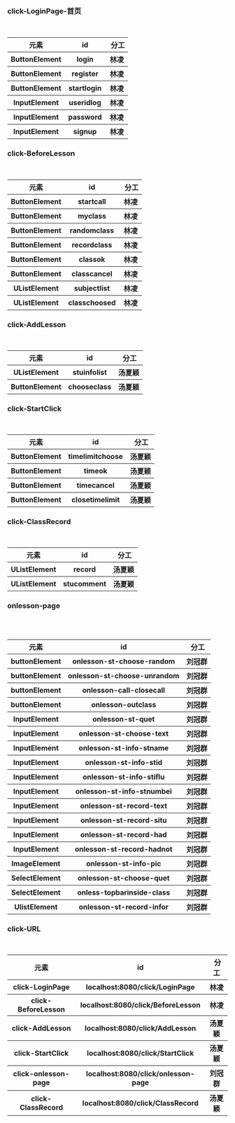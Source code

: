 ### click-LoginPage-首页

<table>
        <tr>
            <th>元素</th>
            <th> id </th>
            <th> 分工 </th>
        </tr>
        <tr>
            <th>ButtonElement </th>
            <th>login </th>
            <th>林凌</th>
        </tr>
        <tr>
            <th>ButtonElement</th>
            <th>register </th>
            <th>林凌</th>
        </tr>
        <tr>
            <th>ButtonElement</th>
            <th>startlogin</th>
            <th>林凌</th>
        </tr>
        <tr>
            <th>InputElement</th>
            <th>useridlog</th>
            <th>林凌</th>
        </tr>
        <tr>
            <th>InputElement</th>
            <th>password</th>
            <th>林凌</th>
        </tr>  
        <tr>
            <th>InputElement</th>
            <th>signup</th>
            <th>林凌</th>
        </tr>
</table>

### click-BeforeLesson

<table>
        <tr>
            <th>元素</th>
            <th> id </th>
            <th> 分工 </th>
        </tr>
        <tr>
            <th>ButtonElement </th>
            <th>startcall </th>
            <th>林凌</th>
        </tr>
        <tr>
            <th>ButtonElement</th>
            <th>myclass </th>
            <th>林凌</th>
        </tr>
        <tr>
            <th>ButtonElement</th>
            <th>randomclass</th>
            <th>林凌</th>
        </tr>
        <tr>
            <th>ButtonElement</th>
            <th>recordclass</th>
            <th>林凌</th>
        </tr>
        <tr>
            <th>ButtonElement</th>
            <th>classok</th>
            <th>林凌</th>
        </tr>  
        <tr>
            <th>ButtonElement</th>
            <th>classcancel</th>
            <th>林凌</th>
        </tr>
         <tr>
            <th>UListElement</th>
            <th>subjectlist</th>
            <th>林凌</th>
        </tr>
         <tr>
            <th>UListElement</th>
            <th>classchoosed</th>
            <th>林凌</th>
        </tr>
</table>

### click-AddLesson

<table>
        <tr>
            <th>元素</th>
            <th> id </th>
            <th> 分工 </th>
        </tr>
         <tr>
            <th>UListElement</th>
            <th>stuinfolist</th>
            <th>汤夏颖</th>
        </tr>
        <tr>
            <th>ButtonElement </th>
            <th>chooseclass</th>
            <th>汤夏颖</th>
        </tr>        
</table>

### click-StartClick

<table>
        <tr>
            <th>元素</th>
            <th> id </th>
            <th> 分工 </th>
        </tr>
        <tr>
            <th>ButtonElement </th>
            <th>timelimitchoose</th>
            <th>汤夏颖</th>
        </tr>    
         <tr>
            <th>ButtonElement </th>
            <th>timeok</th>
            <th>汤夏颖</th>
        </tr>      
         <tr>
            <th>ButtonElement </th>
            <th>timecancel</th>
            <th>汤夏颖</th>
        </tr>      
         <tr>
            <th>ButtonElement </th>
            <th>closetimelimit</th>
            <th>汤夏颖</th>
        </tr>      
</table>

### click-ClassRecord

<table>
        <tr>
            <th>元素</th>
            <th> id </th>
            <th> 分工 </th>
        </tr>
         <tr>
            <th>UListElement</th>
            <th>record</th>
            <th>汤夏颖</th>
        </tr>
        <tr>
            <th>UListElement</th>
            <th>stucomment</th>
            <th>汤夏颖</th>
        </tr>
</table>

### onlesson-page

<table>
        <tr>
            <th>元素</th>
            <th> id </th>
            <th> 分工 </th>
        </tr>
         <tr>
            <th>buttonElement</th>
            <th>onlesson-st-choose-random</th>
            <th>刘冠群</th>
        </tr>
         <tr>
            <th>buttonElement</th>
            <th>onlesson-st-choose-unrandom</th>
            <th>刘冠群</th>
        </tr>
         <tr>
            <th>buttonElement</th>
            <th>onlesson-call-closecall</th>
            <th>刘冠群</th>
        </tr>
         <tr>
            <th>buttonElement</th>
            <th>onlesson-outclass</th>
            <th>刘冠群</th>
        </tr>
          <tr>
            <th>InputElement</th>
            <th>onlesson-st-quet</th>
            <th>刘冠群</th>
        </tr>
         <tr>
            <th>InputElement</th>
            <th>onlesson-st-choose-text</th>
            <th>刘冠群</th>
        </tr>
         <tr>
            <th>InputElement</th>
            <th>onlesson-st-info-stname</th>
            <th>刘冠群</th>
        </tr>
         <tr>
            <th>InputElement</th>
            <th>onlesson-st-info-stid</th>
            <th>刘冠群</th>
        </tr>
         <tr>
            <th>InputElement</th>
            <th>onlesson-st-info-stiflu</th>
            <th>刘冠群</th>
        </tr>
         <tr>
            <th>InputElement</th>
            <th>onlesson-st-info-stnumbei</th>
            <th>刘冠群</th>
        </tr>
         <tr>
            <th>InputElement</th>
            <th>onlesson-st-record-text</th>
            <th>刘冠群</th>
        </tr>
        <tr>
            <th>InputElement</th>
            <th>onlesson-st-record-situ</th>
            <th>刘冠群</th>
        </tr>
        <tr>
            <th>InputElement</th>
            <th>onlesson-st-record-had</th>
            <th>刘冠群</th>
        </tr>
        <tr>
            <th>InputElement</th>
            <th>onlesson-st-record-hadnot</th>
            <th>刘冠群</th>
        </tr>
        <tr>
            <th>ImageElement</th>
            <th>onlesson-st-info-pic</th>
            <th>刘冠群</th>
        </tr>
         <tr>
            <th>SelectElement</th>
            <th>onlesson-st-choose-quet</th>
            <th>刘冠群</th>
        </tr>
         <tr>
            <th>SelectElement</th>
            <th>onless-topbarinside-class</th>
            <th>刘冠群</th>
        </tr>
         <tr>
            <th>UlistElement</th>
            <th>onlesson-st-record-infor</th>
            <th>刘冠群</th>
        </tr>
</table>

### click-URL

<table>
        <tr>
            <th>元素</th>
            <th> id </th>
            <th> 分工 </th>
        </tr>
         <tr>
            <th>click-LoginPage</th>
            <th>localhost:8080/click/LoginPage</th>
            <th>林凌</th>
        </tr>
         <tr>
            <th>click-BeforeLesson</th>
            <th>localhost:8080/click/BeforeLesson</th>
            <th>林凌</th>
        </tr>
        <tr>
            <th>click-AddLesson</th>
            <th>localhost:8080/click/AddLesson</th>
            <th>汤夏颖</th>
        </tr>
        <tr>
            <th>click-StartClick</th>
            <th>localhost:8080/click/StartClick</th>
            <th>汤夏颖</th>
        </tr>
         <tr>
            <th>click-onlesson-page</th>
            <th>localhost:8080/click/onlesson-page</th>
            <th>刘冠群</th>
        </tr>
         <tr>
            <th>click-ClassRecord</th>
            <th>localhost:8080/click/ClassRecord</th>
            <th>汤夏颖</th>
        </tr>
</table>
